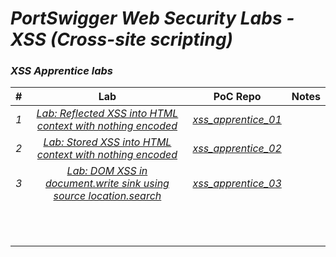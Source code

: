 # *PortSwigger Web Security Labs - XSS (Cross-site scripting)*

### *XSS Apprentice labs*


| #  | Lab  | PoC Repo  | Notes  |
|:-:|:-:|:-:|:-:|
| *1* | *[Lab: Reflected XSS into HTML context with nothing encoded](https://portswigger.net/web-security/cross-site-scripting/reflected/lab-html-context-nothing-encoded)* | *[xss_apprentice_01](https://github.com/vineetpandey/PortSwigger-Web-Security-Labs/blob/master/Cross-site%20scripting%20(XSS)/APPRENTICE/Reflected%20XSS%20into%20HTML%20context%20with%20nothing%20encoded/xss_apprentice_01.py)*  |   |
| *2* | *[Lab: Stored XSS into HTML context with nothing encoded](https://portswigger.net/web-security/cross-site-scripting/stored/lab-html-context-nothing-encoded)*  | *[xss_apprentice_02](https://github.com/vineetpandey/PortSwigger-Web-Security-Labs/blob/master/Cross-site%20scripting%20(XSS)/APPRENTICE/Stored%20XSS%20into%20HTML%20context%20with%20nothing%20encoded/xss_apprentice_02.py)*  |   |
| *3* | *[Lab: DOM XSS in document.write sink using source location.search](https://portswigger.net/web-security/cross-site-scripting/dom-based/lab-document-write-sink)*  | *[xss_apprentice_03](https://github.com/vineetpandey/PortSwigger-Web-Security-Labs/blob/master/Cross-site%20scripting%20(XSS)/APPRENTICE/DOM%20XSS%20in%20document.write%20sink%20using%20source%20location.search/xss_apprentice_03.py)*  |   |
|   |   |   |   |
|   |   |   |   |
|   |   |   |   |
|   |   |   |   |
|   |   |   |   |
|   |   |   |   |
|   |   |   |   |
|   |   |   |   |
|   |   |   |   |
|   |   |   |   |
|   |   |   |   |
